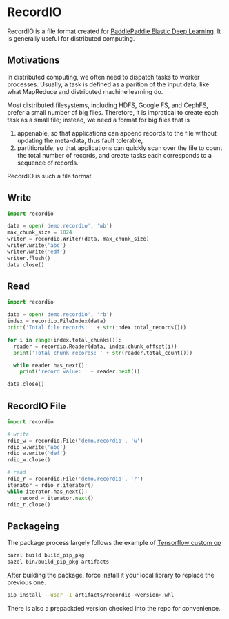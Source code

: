 # RecordIO

RecordIO is a file format created for [PaddlePaddle Elastic Deep Learning](https://kubernetes.io/blog/2017/12/paddle-paddle-fluid-elastic-learning/).  It is generally useful for distributed computing.

## Motivations

In distributed computing, we often need to dispatch tasks to worker processes.  Usually, a task is defined as a parition of the input data, like what MapReduce and distributed machine learning do.

Most distributed filesystems, including HDFS, Google FS, and CephFS, prefer a small number of big files.  Therefore, it is impratical to create each task as a small file; instead, we need a format for big files that is

1. appenable, so that applications can append records to the file without updating the meta-data, thus fault tolerable,
2. partitionable, so that applications can quickly scan over the file to count the total number of records, and create tasks each corresponds to a sequence of records.

RecordIO is such a file format.

## Write 

```python
import recordio

data = open('demo.recordio', 'wb')
max_chunk_size = 1024
writer = recordio.Writer(data, max_chunk_size)
writer.write('abc')
writer.write('edf')
writer.flush()
data.close()
```

## Read

```python
import recordio

data = open('demo.recordio', 'rb')   
index = recordio.FileIndex(data)
print('Total file records: ' + str(index.total_records()))

for i in range(index.total_chunks()):
  reader = recordio.Reader(data, index.chunk_offset(i))
  print('Total chunk records: ' + str(reader.total_count()))

  while reader.has_next():
    print('record value: ' + reader.next())

data.close()
```

## RecordIO File
```python
import recordio

# write
rdio_w = recordio.File('demo.recordio', 'w')
rdio_w.write('abc')
rdio_w.write('def')
rdio_w.close()

# read
rdio_r = recordio.File('demo.recordio', 'r')
iterator = rdio_r.iterator()       
while iterator.has_next():
    record = iterator.next()
rdio_r.close()
```

## Packageing
The package process largely follows the example of [Tensorflow custom op](https://github.com/tensorflow/custom-op)

```bash
bazel build build_pip_pkg 
bazel-bin/build_pip_pkg artifacts
```

After building the package, force install it your local library to replace the previous one.
```bash
pip install --user -I artifacts/recordio-<version>.whl
```
There is also a prepackded version checked into the repo for convenience.
